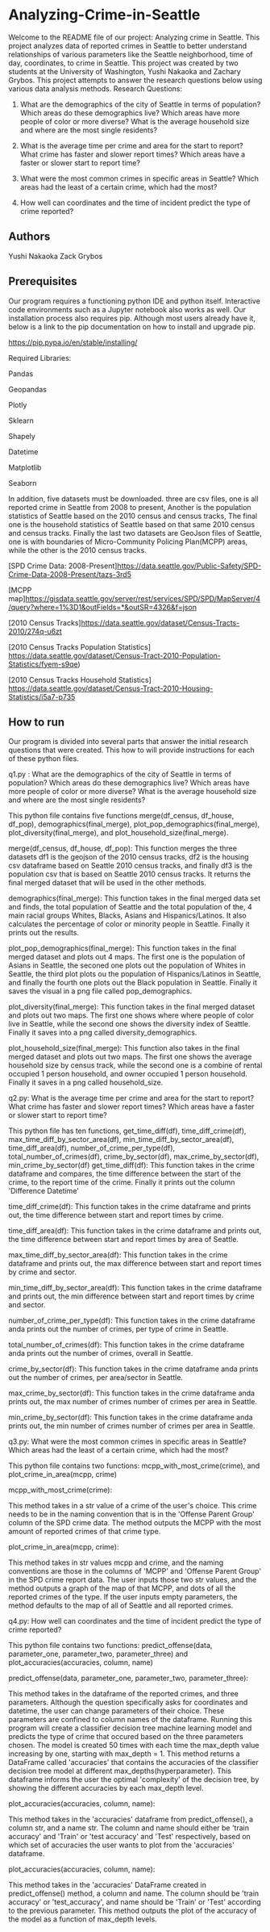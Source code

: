 # Analyzing-Crime-in-Seattle
Welcome to the README file of our project: Analyzing crime in Seattle. This project analyzes data of reported crimes in Seattle to better understand relationships of various parameters like the Seattle neighborhood, time of day, coordinates, to crime in Seattle. This project was created by two students at the University of Washington, Yushi Nakaoka and Zachary Grybos.
This project attempts to answer the research questions below using various data analysis methods.
Research Questions:
1. What are the demographics of the city of Seattle in terms of population? Which areas do these demographics live? Which areas have more people of color or more diverse? What is the average household size and where are the most single residents? 

2. What is the average time per crime and area for the start to report? What crime has faster and slower report times? Which areas have a faster or slower start to report time?

3. What were the most common crimes in specific areas in Seattle? Which areas had the least of a certain crime, which had the most?

4. How well can coordinates and the time of incident predict the type of crime reported?

## Authors
Yushi Nakaoka
Zack Grybos

## Prerequisites
Our program requires a functioning python IDE and python itself. Interactive code environments such as a Jupyter notebook also works as well. Our installation process also requires pip. Although most users already have it, below is a link to the pip documentation on how to install and upgrade pip.

https://pip.pypa.io/en/stable/installing/

Required Libraries:

Pandas

Geopandas

Plotly

Sklearn

Shapely

Datetime

Matplotlib

Seaborn


In addition, five datasets must be downloaded. three are csv files, one is all reported crime in Seattle from 2008 to present,
Another is the population statistics of Seattle based on the 2010 census and census tracks, The final one is the household statistics of Seattle based on that same 2010 census and census tracks.
Finally the last two datasets are GeoJson files of Seattle, one is with boundaries of Micro-Community Policing Plan(MCPP) areas, while the other is the 2010 census tracks.

[SPD Crime Data: 2008-Present]https://data.seattle.gov/Public-Safety/SPD-Crime-Data-2008-Present/tazs-3rd5

[MCPP map]https://gisdata.seattle.gov/server/rest/services/SPD/SPD/MapServer/4/query?where=1%3D1&outFields=*&outSR=4326&f=json

[2010 Census Tracks]https://data.seattle.gov/dataset/Census-Tracts-2010/274q-u6zt

[2010 Census Tracks Population Statistics] https://data.seattle.gov/dataset/Census-Tract-2010-Population-Statistics/fyem-s9qe)

[2010 Census Tracks Household Statistics] https://data.seattle.gov/dataset/Census-Tract-2010-Housing-Statistics/i5a7-p735


## How to run
Our program is divided into several parts that answer the initial research questions that were created.
This how to will provide instructions for each of these python files.

q1.py : What are the demographics of the city of Seattle in terms of population? Which areas do these demographics live? Which areas have more people of color or more diverse? What is the average household size and where are the most single residents?

This python file contains five functions merge(df_census, df_house, df_pop), demographics(final_merge), plot_pop_demographics(final_merge), plot_diversity(final_merge), and plot_household_size(final_merge).

merge(df_census, df_house, df_pop):
This function merges the three datasets df1 is the geojson of the 2010 census tracks,
df2 is the housing csv dataframe based on Seattle 2010 census tracks, 
and finally df3 is the population csv that is based on Seattle 2010 census tracks.
It returns the final merged dataset that will be used in the other methods.

demographics(final_merge):
This function takes in the final merged data set and finds,
the total population of Seattle and the total population of the,
4 main racial groups Whites, Blacks, Asians and Hispanics/Latinos.
It also calculates the percentage of color or minority people in Seattle.
Finally it prints out the results.

plot_pop_demographics(final_merge):
This function takes in the final merged dataset and plots out 4 maps.
The first one is the population of Asians in Seattle,
the seconed one plots out the population of Whites in Seattle,
the third plot plots ou the population of Hispanics/Latinos in Seattle,
and finally the fourth one plots out the Black population in Seattle.
Finally it saves the visual in a png file called pop_demographics.

plot_diversity(final_merge):
This function takes in the final merged dataset and plots out two maps.
The first one shows where where people of color live in Seattle,
while the second one shows the diversity index of Seattle.
Finally it saves into a png called diversity_demographics.

plot_household_size(final_merge):
This function also takes in the final merged dataset and plots out two maps.
The first one shows the average household size by census track,
while the second one is a combine of rental occupied 1 person household,
and owner occupied 1 person household.
Finally it saves in a png called household_size.


q2.py: What is the average time per crime and area for the start to report? What crime has faster and slower report times? Which areas have a faster or slower start to report time?

This python file has ten functions, get_time_diff(df), time_diff_crime(df), max_time_diff_by_sector_area(df), min_time_diff_by_sector_area(df), time_diff_area(df), number_of_crime_per_type(df), total_number_of_crimes(df), crime_by_sector(df), max_crime_by_sector(df), min_crime_by_sector(df)
get_time_diff(df):
This function takes in the crime dataframe and compares,
the time difference between the start of the crime,
to the report time of the crime.
Finally it prints out the column 'Difference Datetime'

time_diff_crime(df):
This function takes in the crime dataframe and prints out,
the time difference between start and report times by crime.

time_diff_area(df):
This function takes in the crime dataframe and prints out,
the time difference between start and report times by area of Seattle.

max_time_diff_by_sector_area(df):
This function takes in the crime dataframe and prints out,
the max difference between start and report times by crime and sector.

min_time_diff_by_sector_area(df):
This function takes in the crime dataframe and prints out,
the min difference between start and report times by crime and sector.

number_of_crime_per_type(df):
This function takes in the crime dataframe anda prints out the number of crimes,
per type of crime in Seattle.  

total_number_of_crimes(df):
This function takes in the crime dataframe anda prints out the number of crimes,
overall in Seattle.  

crime_by_sector(df):
This function takes in the crime dataframe anda prints out the number of crimes,
per area/sector in Seattle. 

max_crime_by_sector(df):
This function takes in the crime dataframe anda prints out,
the max number of crimes number of crimes per area in Seattle.

min_crime_by_sector(df):
This function takes in the crime dataframe anda prints out,
the min number of crimes number of crimes per area in Seattle.


q3.py: What were the most common crimes in specific areas in Seattle? Which areas had the least of a certain crime, which had the most?

This python file contains two functions: mcpp_with_most_crime(crime), and plot_crime_in_area(mcpp, crime)

mcpp_with_most_crime(crime):

This method takes in a str value of a crime of the user's choice. This crime needs to be in the naming convention that is in the 'Offense Parent Group' column of the SPD crime data. The method outputs the MCPP with the most amount of reported crimes of that crime type.

plot_crime_in_area(mcpp, crime):

This method takes in str values mcpp and crime, and the naming conventions are those in the columns of 'MCPP' and 'Offense Parent Group' in the SPD crime report data.
The user inputs those two str values, and the method outputs a graph of the map of that MCPP, and dots of all the reported crimes of the type.
If the user inputs empty parameters, the method defaults to the map of all of Seattle and all reported crimes.


q4.py: How well can coordinates and the time of incident predict the type of crime reported?

This python file contains two functions: predict_offense(data, parameter_one, parameter_two, parameter_three) and plot_accuracies(accuracies, column, name)

predict_offense(data, parameter_one, parameter_two, parameter_three):

This method takes in the dataframe of the reported crimes, and three parameters. Although the question specifically asks for coordinates and datetime, the user can change parameters of their choice.
These parameters are confined to column names of the dataframe. Running this program will create a classifier decision tree machine learning model and predicts the type of crime that occured based on the three parameters chosen.
The model is created 50 times with each time the max_depth value increasing by one, starting with max_depth = 1.
This method returns a DataFrame called 'accuracies' that contains the accuracies of the classifier decision tree model at different max_depths(hyperparameter). This dataframe informs the user the optimal
'complexity' of the decision tree, by showing the different accuracies by each max_depth level.

plot_accuracies(accuracies, column, name):

This method takes in the 'accuracies' dataframe from predict_offense(), a column str, and a name str. The column and name should either be 'train accuracy' and 'Train' or 'test accuracy' and 'Test' respectively, based on which set of accuracies the user wants to plot from the 'accuracies' dataframe.



plot_accuracies(accuracies, column, name):

This method takes in the 'accuracies' DataFrame created in predict_offense() method, a column and name. The column should be 'train accuracy' or 'test_accuracy', and name should be 'Train' or 'Test' according to the previous parameter.
This method outputs the plot of the accuracy of the model as a function of max_depth levels.
